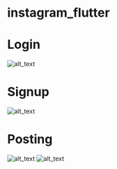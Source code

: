 # instagram_flutter

# Login 
![alt_text]('https://github.com/ananthk19/instagram_flutter/blob/master/lib/assets/login_screen.jpeg')
# Signup 
![alt_text]('https://github.com/ananthk19/instagram_flutter/blob/master/lib/assets/sign_up_screen.jpeg')
# Posting
![alt_text]('https://github.com/ananthk19/instagram_flutter/blob/master/lib/assets/add_posts_screen.jpeg')
![alt_text]('https://github.com/ananthk19/instagram_flutter/blob/master/lib/assets/add_posts-screen2.jpeg')
